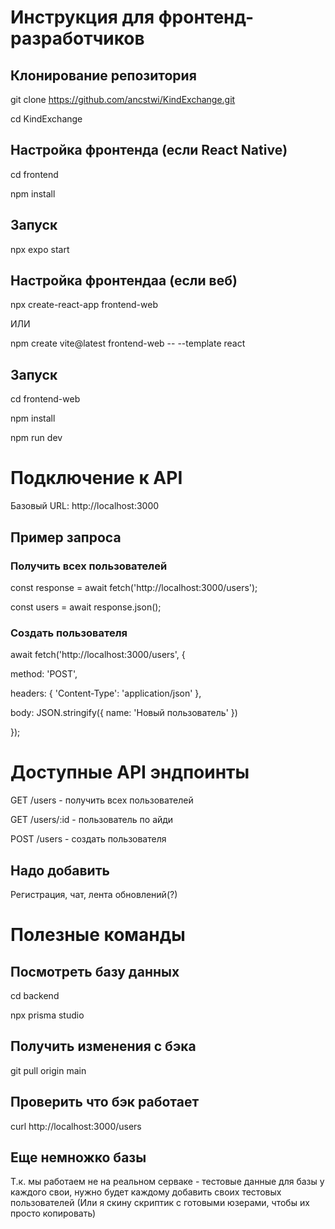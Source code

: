 # Инструкция для фронтенд-разработчиков

## Клонирование репозитория
git clone https://github.com/ancstwi/KindExchange.git

cd KindExchange

## Настройка фронтенда (если React Native)
cd frontend

npm install

## Запуск
npx expo start

## Настройка фронтендаа (если веб)
npx create-react-app frontend-web

ИЛИ

npm create vite@latest frontend-web -- --template react

## Запуск
cd frontend-web

npm install

npm run dev


# Подключение к API
Базовый URL: http://localhost:3000

## Пример запроса
### Получить всех пользователей

const response = await fetch('http://localhost:3000/users');

const users = await response.json();

### Создать пользователя

await fetch('http://localhost:3000/users', {

method: 'POST',

headers: { 'Content-Type': 'application/json' },

body: JSON.stringify({ name: 'Новый пользователь' })

});


# Доступные API эндпоинты
GET /users - получить всех пользователей

GET /users/:id - пользователь по айди

POST /users - создать пользователя

## Надо добавить
Регистрация, чат, лента обновлений(?)


# Полезные команды
## Посмотреть базу данных
cd backend

npx prisma studio

## Получить изменения с бэка
git pull origin main

## Проверить что бэк работает
curl http://localhost:3000/users

## Еще немножко базы

Т.к. мы работаем не на реальном серваке - тестовые данные для базы у каждого свои, нужно будет каждому добавить своих тестовых пользователей
(Или я скину скриптик с готовыми юзерами, чтобы их просто копировать)
